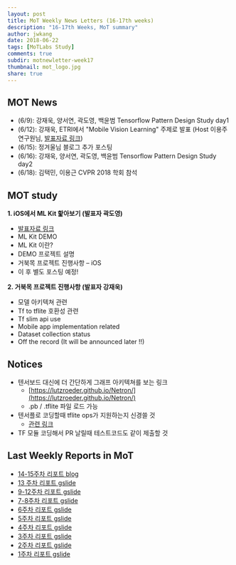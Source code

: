 ```yaml
---
layout: post
title: MoT Weekly News Letters (16-17th weeks)
description: "16-17th Weeks, MoT summary"
author: jwkang
date: 2018-06-22
tags: [MoTLabs Study]
comments: true
subdir: motnewletter-week17
thumbnail: mot_logo.jpg
share: true
---
```



## MOT News
- (6/9): 강재욱, 양서연, 곽도영, 백윤범 Tensorflow Pattern Design Study day1 
- (6/12): 강재욱, ETRI에서 "Mobile Vision Learning" 주제로 발표 (Host 이용주 연구원님, [발표자료 링크](https://goo.gl/4H3X1q))
- (6/15): 정겨울님 블로그 추가 포스팅 
- (6/16): 강재욱, 양서연, 곽도영, 백윤범 Tensorflow Pattern Design Study day2
- (6/18): 김택민, 이용근 CVPR 2018 학회 참석



## MOT study

**1. iOS에서 ML Kit 핥아보기 (발표자 곽도영)**
- [발표자료 링크](https://goo.gl/2jms43)
- ML Kit DEMO
- ML Kit 이란?
- DEMO 프로젝트 설명
- 거북목 프로젝트 진행사항 – iOS
- 이 후 별도 포스팅 예정!

**2. 거북목 프로젝트 진행사항 (발표자 강재욱)**
- 모델 아키텍쳐 관련
- Tf to tflite 호환성 관련 
- Tf slim api use
- Mobile app implementation related
- Dataset collection status
- Off the record (It will be announced later !!)


## Notices
- 텐서보드 대신에 더 간단하게 그래프 아키텍쳐를 보는 링크  
    - [https://lutzroeder.github.io/Netron/](https://lutzroeder.github.io/Netron/) 
    - .pb / .tflite 파일 로드 가능
- 텐서플로 코딩할때 tflite ops가 지원하는지 신경쓸 것
    - [관련 링크](https://goo.gl/EPqsXV)    
- TF 모듈 코딩해서 PR 날릴때 테스트코드도 같이 제출할 것
    


## Last Weekly Reports in MoT
- [14-15주차 리포트 blog](https://motlabs.github.io/2018-06-09/motnewletter-week15/)
- [13 주차 리포트 gslide]( https://goo.gl/SPKZUp )
- [9-12주차 리포트 gslide](https://goo.gl/SY6gHF)
- [7-8주차 리포트 gslide]( https://goo.gl/CYwZM2 )
- [6주차 리포트 gslide](https://goo.gl/GYPzzp)
- [5주차 리포트 gslide]( https://goo.gl/tBny5m )
- [4주차 리포트 gslide]( https://goo.gl/4JnQoc )
- [3주차 리포트 gslide]( https://goo.gl/JGSztP )
- [2주차 리포트 gslide]( https://goo.gl/T7o9tf )
- [1주차 리포트 gslide]( https://goo.gl/nNqMYg )
